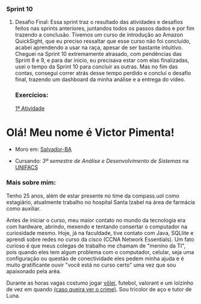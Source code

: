 ### Sprint 10
1. Desafio Final: Essa sprint traz o resultado das atividades e desafios feitos nas sprints anteriores, juntandos todos os passos dados e por fim trazendo a conclusão. Tivemos um curso de introdução ao Amazon QuickSight, que eu preciso ressaltar que esse curso não foi concluído, acabei aprendendo a usar na raça, apesar de ser bastante intuitivo. 
Cheguei na Sprint 10 extremamente atrasado, com pendências das Sprint 8 e 9, e para dar ínicio, eu precisava estar com elas finalizadas, usei o tempo da Sprint 10 para concluír as outras.
Mas no fim das contas, consegui correr atrás desse tempo perdido e concluí o desafio final, trazendo um dashboard da minha análise e a entrega do vídeo.

   ### Exercícios:

   [1ª Atividade](https://github.com/vmpimenta/compass.uol/blob/main/Sprint_10/exercicios/dashboard.victorpimenta.png)

# Olá! Meu nome é Victor Pimenta!

* Moro em: [Salvador-BA](https://www.google.com/maps/place/Salvador+-+BA/@-12.8754442,-38.5017983,11z/data=!3m1!4b1!4m6!3m5!1s0x716037ca23ca5b3:0x1b9fc7912c226698!8m2!3d-12.9777334!4d-38.501648!16zL20vMDl3d2xq?entry=ttu) 

* Cursando: *3º semestre de Análise e Desenvolvimento de Sistemas* na [UNIFACS](https://www.unifacs.br)

### Mais sobre mim:
Tenho 25 anos, além de estar presente no time da compass.uol como estagiário, atualmente trabalho no hospital Santa Izabel na área de farmácia como auxiliar.

Antes de iniciar o curso, meu maior contato no mundo da tecnologia era com hardware, abrindo, mexendo e tentando consertar o computador na curiosidade mesmo. Hoje, já na faculdade, tive contato com Java, SQLlite e aprendi sobre redes no curso da cisco (CCNA Network Essentials). Um fato curioso é que meus colegas de trabalho me chamam de "menino da TI", pois quando eles tem algum problema com o computador, celular, seja uma configuração ou questão de conectividade eles pedem minha ajuda e é muito gratificante ouvir "você está no curso certo" uma vez que sou apaixonado pela aréa.

Durante as horas vagas costumo jogar [vôlei](https://www.instagram.com/volei.dapraca/), futebol, valorant e um lolzinho de vez em quando [(caso queira ver o crime)](https://www.twitch.tv/vmpimenta). Sou tricolor de aço e tutor de Luna.